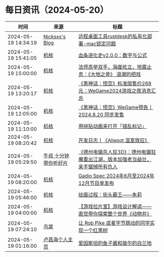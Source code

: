﻿# 每日资讯（2024-05-20）

|时间|来源|标题|
|---|---|---|
|2024-05-19 14:34:19|[Nicksxs's Blog](https://nicksxs.me/atom.xml)|[远程桌面工具rustdesk的私有化部署-mac锁定问题](https://nicksxs.me/2024/05/19/%E8%BF%9C%E7%A8%8B%E6%A1%8C%E9%9D%A2%E5%B7%A5%E5%85%B7rustdesk%E7%9A%84%E7%A7%81%E6%9C%89%E5%8C%96%E9%83%A8%E7%BD%B2-mac%E9%94%81%E5%AE%9A%E9%97%AE%E9%A2%98/)|
|2024-05-19 15:41:05|[机核](https://www.gcores.com/rss)|[血条进化史v2.0.0：数字与公式](https://www.gcores.com/articles/182078)|
|2024-05-19 15:00:00|[机核](https://www.gcores.com/rss)|[法师高举双手，海崖屹立，地震止息：《大地之骨》 浪潮的把戏](https://www.gcores.com/radios/182096)|
|2024-05-19 13:20:17|[机核](https://www.gcores.com/rss)|[《黑神话：悟空》标准版售价268元：WeGame2024游戏之夜消息汇总](https://www.gcores.com/articles/182103)|
|2024-05-19 12:05:00|[机核](https://www.gcores.com/rss)|[《黑神话：悟空》WeGame预告丨2024.8.20 同步发售](https://www.gcores.com/videos/182094)|
|2024-05-19 11:10:00|[机核](https://www.gcores.com/rss)|[用拼贴动画来打开「错乱标记」](https://www.gcores.com/videos/182091)|
|2024-05-19 08:20:42|[机核](https://www.gcores.com/rss)|[开发日志丨《Aliepot 温室效应》](https://www.gcores.com/articles/182089)|
|2024-05-19 05:29:50|[牛叔 十分钟带你听好片](https://getpodcast.xyz/data/ximalaya/11534451.xml)|[《德州电锯杀人狂3D》：德州电锯狂魔重出江湖，版本加强老当益壮，亲手锯掉所有仇人](https://www.ximalaya.com/sound/729677470)|
|2024-05-19 08:20:00|[机核](https://www.gcores.com/rss)|[Gadio Spec 2024年6月至2024年12月节目单发布](https://www.gcores.com/articles/182045)|
|2024-05-19 05:46:00|[机核](https://www.gcores.com/rss)|[绘画过程：街头霸王——朱莉](https://www.gcores.com/videos/182082)|
|2024-05-19 04:00:00|[机核](https://www.gcores.com/rss)|[【游戏拉片室】游戏设计解读——直觉带你探索整个世界《动物井》](https://www.gcores.com/videos/182083)|
|2024-05-19 07:24:10|[鸟窝](https://colobu.com/atom.xml)|[让 Rob Pike 或者字节跳动的同学实现一个红黑树](https://colobu.com/2024/05/19/let-Rob-Pike-write-a-Red-Black-tree/)|
|2024-05-19 01:16:00|[卢昌海个人主页](https://www.changhai.org//feed.xml)|[爱因斯坦的鱼子酱和玻尔的白兰地](https://www.youtube.com/shorts/d1TWvGX0rXs)|
